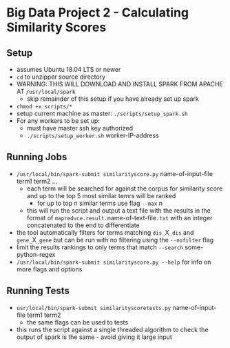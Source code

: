 # Big Data Project 2 - Calculating Similarity Scores

## Setup

- assumes Ubuntu 18.04 LTS or newer
- `cd` to unzipper source directory
- WARNING: THIS WILL DOWNLOAD AND INSTALL SPARK FROM APACHE AT `/usr/local/spark`
  - skip remainder of this setup if you have already set up spark
- `chmod +x scripts/*`
- setup current machine as master: `./scripts/setup_spark.sh`
- For any workers to be set up:
  - must have master ssh key authorized
  - `./scripts/setup_worker.sh` worker-IP-address

## Running Jobs

- `/usr/local/bin/spark-submit similarityscore.py` name-of-input-file term1 term2 ...
  - each term will be searched for against the corpus for similarity score and up to the top 5 most similar temrs will be ranked
    - for up to top n similar terms use flag `--max` n
  - this will run the script and output a text file with the results in the format of `mapreduce.result.`name-of-text-file`.txt` with an integer concatenated to the end to differentiate
- the tool automatically filters for terms matching `dis_`X`_dis` and `gene_`X`_gene` but can be run with no filtering using the `--nofilter` flag
- limit the results rankings to only terms that match `--search` some-python-regex
- `/usr/local/bin/spark-submit similarityscore.py --help` for info on more flags and options

## Running Tests

- `usr/local/bin/spark-submit similarityscoretests.py` name-of-input-file term1 term2
  - the same flags can be used to tests
- this runs the script against a single threaded algorithm to check the output of spark is the same - avoid giving it large input
